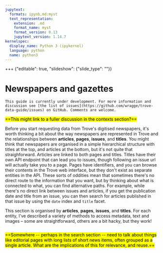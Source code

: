 ```yaml
---
jupytext:
  formats: ipynb,md:myst
  text_representation:
    extension: .md
    format_name: myst
    format_version: 0.13
    jupytext_version: 1.14.7
kernelspec:
  display_name: Python 3 (ipykernel)
  language: python
  name: python3
---
```


+++ {"editable": true, "slideshow": {"slide_type": ""}}

# Newspapers and gazettes

```{attention}
This guide is currently under development. For more information and discussion see [the list of issues](https://github.com/wragge/trove-data-guide/issues) on GitHub. Comments are welcome.
```

<mark>==This might link to a fuller discussion in the contexts section?==</mark>

Before you start requesting data from Trove's digitised newspapers, it's worth thinking a bit about the way newspapers are represented in Trove and the relationships between **articles**, **pages**, **issues**, and **titles**. You might think that newspapers are organised in a simple hierarchical structure with titles at the top, and articles at the bottom, but it's not quite that straighforward. Articles are linked to both pages and titles. Titles have their own API endpoint that can lead you to issues, though following an issue url will actually take you to a page. Pages have identifiers, and you can browse their contents in the Trove web interface, but they don't exist as separate entities in the API. These sorts of oddities mean that sometimes there's no direct route to the information that you want, but by thinking about what is connected to what, you can find alternative paths. For example, while there's no direct link between issues and articles, if you get the publication date and title from an issue, you can then search for articles published in that issue by using the `date` index and `title` facet.

This section is organised by **articles**, **pages**, **issues**, and **titles**. For each entity, I've described a variety of methods to access metadata, text and images – some are straightforward, others are a bit hacky, but they work!

```{tableofcontents}
```

<mark>==Somewhere -- perhaps in the search section -- need to talk about things like editorial pages with long lists of short news items, often grouped as a single article. What are the implications of this for relevance, and reuse.==</mark>

